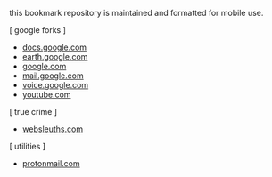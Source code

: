 this bookmark repository is maintained and formatted for mobile use.

[ google forks ]
+ [docs.google.com](http://docs.google.com)
+ [earth.google.com](http://earth.google.com/web)
+ [google.com](http://www.google.com)
+ [mail.google.com](http://mail.google.com)
+ [voice.google.com](http://voice.google.com)
+ [youtube.com](http://www.youtube.com)

[ true crime ]
+ [websleuths.com](http://www.websleuths.com)

[ utilities ]
+ [protonmail.com](http://www.protonmail.com)
